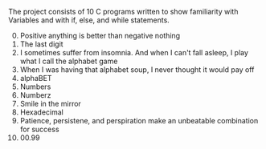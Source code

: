 The project consists of 10 C programs written to show familiarity with Variables and with if, else, and while statements.

0. Positive anything is better than negative nothing
1. The last digit
2. I sometimes suffer from insomnia. And when I can't fall asleep, I play what I call the alphabet game
3. When I was having that alphabet soup, I never thought it would pay off
4. alphaBET
5. Numbers
6. Numberz
7. Smile in the mirror
8. Hexadecimal
9. Patience, persistene, and perspiration make an unbeatable combination for success
10. 00.99
